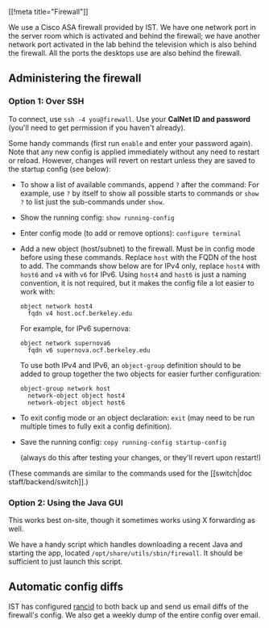 [[!meta title="Firewall"]]

We use a Cisco ASA firewall provided by IST. We have one network port in the
server room which is activated and behind the firewall; we have another network
port activated in the lab behind the television which is also behind the
firewall. All the ports the desktops use are also behind the firewall.


## Administering the firewall

### Option 1: Over SSH

To connect, use `ssh -4 you@firewall`. Use your **CalNet ID and password**
(you'll need to get permission if you haven't already).

Some handy commands (first run `enable` and enter your password again). Note
that any new config is applied immediately without any need to restart or
reload. However, changes will revert on restart unless they are saved to the
startup config (see below):

* To show a list of available commands, append `?` after the command: For
  example, use `?` by itself to show all possible starts to commands or `show ?`
  to list just the sub-commands under `show`.

* Show the running config: `show running-config`

* Enter config mode (to add or remove options): `configure terminal`

* Add a new object (host/subnet) to the firewall. Must be in config mode before
  using these commands. Replace `host` with the FQDN of the host to add. The
  commands show below are for IPv4 only, replace `host4` with `host6` and `v4`
  with `v6` for IPv6. Using `host4` and `host6` is just a naming convention, it
  is not required, but it makes the config file a lot easier to work with:

      object network host4
        fqdn v4 host.ocf.berkeley.edu

  For example, for IPv6 supernova:

      object network supernova6
        fqdn v6 supernova.ocf.berkeley.edu

  To use both IPv4 and IPv6, an `object-group` definition should to be added to
  group together the two objects for easier further configuration:

      object-group network host
        network-object object host4
        network-object object host6

* To exit config mode or an object declaration: `exit` (may need to be run
  multiple times to fully exit a config definition).

* Save the running config: `copy running-config startup-config`

  (always do this after testing your changes, or they'll revert upon restart!)

(These commands are similar to the commands used for the
[[switch|doc staff/backend/switch]].)


### Option 2: Using the Java GUI

This works best on-site, though it sometimes works using X forwarding as well.

We have a handy script which handles downloading a recent Java and starting the
app, located `/opt/share/utils/sbin/firewall`. It should be sufficient to just
launch this script.


## Automatic config diffs

IST has configured [rancid](http://www.shrubbery.net/rancid/) to both back up
and send us email diffs of the firewall's config. We also get a weekly dump of
the entire config over email.
